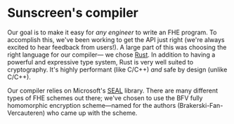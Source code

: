 # Sunscreen's compiler

Our goal is to make it easy for *any engineer* to write an FHE program. To accomplish this, we've been working to get the API just right (we're always excited to hear feedback from users!). A large part of this was choosing the right language for our compiler&mdash; we chose [Rust](https://www.rust-lang.org/). In addition to having a powerful and expressive type system, Rust is very well suited to cryptography. It's highly performant (like C/C++) *and* safe by design (unlike C/C++). 

Our compiler relies on Microsoft's [SEAL](https://github.com/microsoft/SEAL) library. There are many different types of FHE schemes out there; we've chosen to use the BFV fully homomorphic encryption scheme&mdash;named for the authors (Brakerski-Fan-Vercauteren) who came up with the scheme.
 
